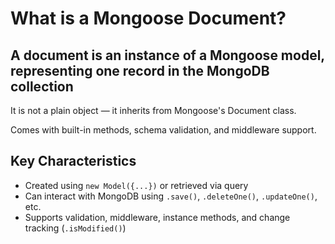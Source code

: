 # What is a Mongoose Document?

## A document is an instance of a Mongoose model, representing one record in the MongoDB collection
It is not a plain object — it inherits from Mongoose's Document class.

Comes with built-in methods, schema validation, and middleware support.

## Key Characteristics
- Created using `new Model({...})` or retrieved via query
- Can interact with MongoDB using `.save()`, `.deleteOne()`, `.updateOne()`, etc.
- Supports validation, middleware, instance methods, and change tracking (`.isModified()`)